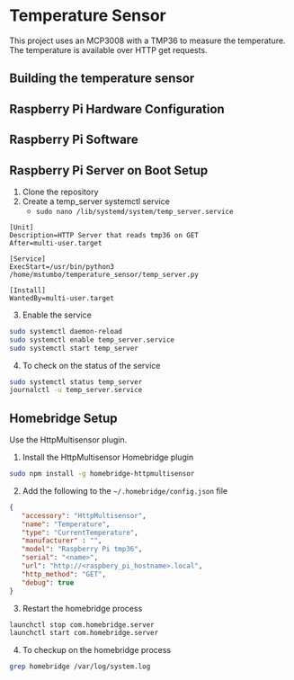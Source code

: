 # Temperature Sensor
This project uses an MCP3008 with a TMP36 to measure the temperature. The temperature is available over HTTP get requests.

## Building the temperature sensor

## Raspberry Pi Hardware Configuration

## Raspberry Pi Software

## Raspberry Pi Server on Boot Setup
1. Clone the repository
2. Create a temp_server systemctl service
   * `sudo nano /lib/systemd/system/temp_server.service`  

```
[Unit]
Description=HTTP Server that reads tmp36 on GET
After=multi-user.target

[Service]
ExecStart=/usr/bin/python3 /home/mstumbo/temperature_sensor/temp_server.py

[Install]
WantedBy=multi-user.target
```
3. Enable the service

```sh
sudo systemctl daemon-reload
sudo systemctl enable temp_server.service
sudo systemctl start temp_server
```
4. To check on the status of the service

```sh
sudo systemctl status temp_server
journalctl -u temp_server.service
```

## Homebridge Setup
Use the HttpMultisensor plugin.

1. Install the HttpMultisensor Homebridge plugin

```sh
sudo npm install -g homebridge-httpmultisensor
```

2. Add the following to the `~/.homebridge/config.json` file

```json
{
   "accessory": "HttpMultisensor",
   "name": "Temperature",
   "type": "CurrentTemperature",
   "manufacturer" : "",
   "model": "Raspberry Pi tmp36",
   "serial": "<name>",
   "url": "http://<raspbery_pi_hostname>.local",
   "http_method": "GET",
   "debug": true  
}
```
3. Restart the homebridge process

```sh
launchctl stop com.homebridge.server
launchctl start com.homebridge.server
```
4. To checkup on the homebridge process

```sh
grep homebridge /var/log/system.log
```